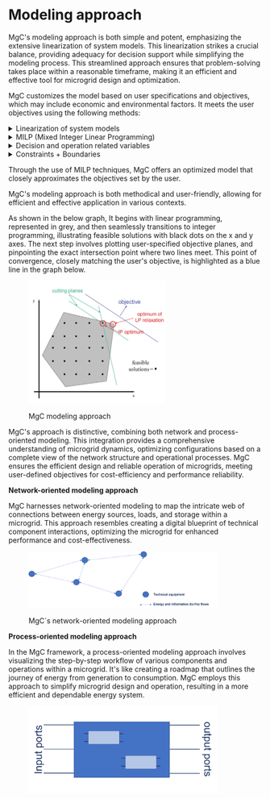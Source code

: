 # Modeling approach

MgC's modeling approach is both simple and potent, emphasizing the extensive linearization of system models. This linearization strikes a crucial balance, providing adequacy for decision support while simplifying the modeling process. This streamlined approach ensures that problem-solving takes place within a reasonable timeframe, making it an efficient and effective tool for microgrid design and optimization.&#x20;

MgC customizes the model based on user specifications and objectives, which may include economic and environmental factors. It meets the user objectives using the following methods:

<details>

<summary>Linearization of system models</summary>

System model linearization is a captivating process that transforms intricate, non-linear relationships within a system into simplified, linear approximations. This technique enhances the modeling and analysis of the system, allowing for more straightforward problem-solving, decision support, and optimization.

</details>

<details>

<summary>MILP (Mixed Integer Linear Programming)</summary>

MgC uses the MILP techniques which are popular in Operations Research. MILP is a widely used mathematical optimization technique that addresses problems with both continuous and discrete variables, making it valuable for complex decision-making and resource allocation.

</details>

<details>

<summary>Decision and operation related variables</summary>

**Continuous variables:** in the context of mathematical optimization, are numerical values that can take any real number within a specified range. They provide a wide spectrum of possibilities and are used to represent parameters like capacity, efficiency, and performance characteristics in microgrid design.

**Integers+Binaries:** In microgrid modeling, they are used to depict quantities, such as the number of units of a particular component or the on/off state of a device.

In the MgC tool, the inclusion of continuous variables allows for precise adjustment of parameters like the capacity of energy sources or the efficiency of storage systems. Integers and binaries are utilized to control discrete aspects, such as deciding how many units of a specific component to include in the microgrid or whether a particular component is activated (1) or deactivated (0).

This combination of variable types in MgC enhances the flexibility and granularity of microgrid design, enabling users to make detailed and optimized decisions while considering both continuous and discrete factors.

</details>

<details>

<summary>Constraints + Boundaries</summary>

In microgrid modeling, constraints, and boundaries are critical limitations that guide technical design and operation. They encompass factors such as physical specifications, operational restrictions, and safety requirements, ensuring that the microgrid operates within defined parameters.

**Technical design constraints:** These constraints restrict the microgrid's design based on physical and operational characteristics, such as the maximum capacity of components, voltage limits, and temperature thresholds. MgC incorporates these limitations to maintain compliance with technical specifications.

**Operational constraints:** Operational constraints define how the microgrid functions, accounting for factors like load demands and energy source availability. MgC considers these constraints to ensure effective microgrid operation within operational boundaries.

**Safety and regulatory boundaries:** These boundaries encompass legal and safety requirements, including environmental standards and regulatory policies. MgC adheres to these boundaries to guarantee microgrid designs and operations align with safety and compliance standards.

</details>

Through the use of MILP techniques, MgC offers an optimized model that closely approximates the objectives set by the user.

MgC's modeling approach is both methodical and user-friendly, allowing for efficient and effective application in various contexts.&#x20;

As shown in the below graph, It begins with linear programming, represented in grey, and then seamlessly transitions to integer programming, illustrating feasible solutions with black dots on the x and y axes. The next step involves plotting user-specified objective planes, and pinpointing the exact intersection point where two lines meet. This point of convergence, closely matching the user's objective, is highlighted as a blue line in the graph below.&#x20;

<figure><img src="../../.gitbook/assets/2023-10-28 11_41_55-MicroGrid-Creator_Modeling-Optimization.pdf - Adobe Acrobat Reader (32-bit) (1).png" alt="" width="272"><figcaption><p>MgC modeling approach</p></figcaption></figure>

MgC's approach is distinctive, combining both network and process-oriented modeling. This integration provides a comprehensive understanding of microgrid dynamics, optimizing configurations based on a complete view of the network structure and operational processes. MgC ensures the efficient design and reliable operation of microgrids, meeting user-defined objectives for cost-efficiency and performance reliability.

**Network-oriented modeling approach**

MgC harnesses network-oriented modeling to map the intricate web of connections between energy sources, loads, and storage within a microgrid. This approach resembles creating a digital blueprint of technical component interactions, optimizing the microgrid for enhanced performance and cost-effectiveness.

<figure><img src="../../.gitbook/assets/Picture6 (1).png" alt="" width="375"><figcaption><p>MgC´s network-oriented modeling approach</p></figcaption></figure>

**Process-oriented modeling approach**

In the MgC framework, a process-oriented modeling approach involves visualizing the step-by-step workflow of various components and operations within a microgrid. It's like creating a roadmap that outlines the journey of energy from generation to consumption. MgC employs this approach to simplify microgrid design and operation, resulting in a more efficient and dependable energy system.

<figure><img src="../../.gitbook/assets/Picture8 (1).png" alt="" width="375"><figcaption></figcaption></figure>
